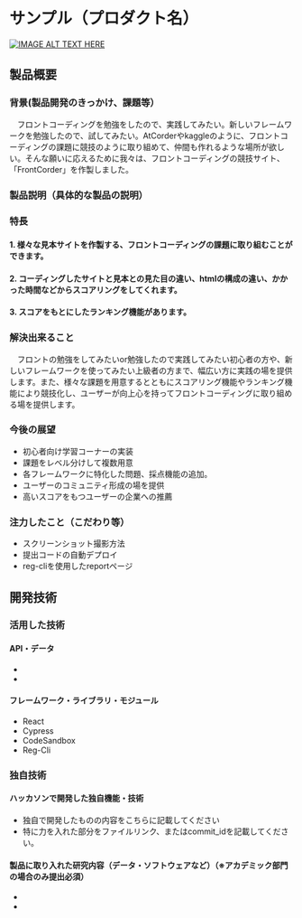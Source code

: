 # サンプル（プロダクト名）

[![IMAGE ALT TEXT HERE](https://jphacks.com/wp-content/uploads/2021/07/JPHACKS2021_ogp.jpg)](https://www.youtube.com/watch?v=LUPQFB4QyVo)

## 製品概要
### 背景(製品開発のきっかけ、課題等）
　フロントコーディングを勉強をしたので、実践してみたい。新しいフレームワークを勉強したので、試してみたい。AtCorderやkaggleのように、フロントコーディングの課題に競技のように取り組めて、仲間も作れるような場所が欲しい。そんな願いに応えるために我々は、フロントコーディングの競技サイト、「FrontCorder」を作製しました。

### 製品説明（具体的な製品の説明）
### 特長
#### 1. 様々な見本サイトを作製する、フロントコーディングの課題に取り組むことができます。
#### 2. コーディングしたサイトと見本との見た目の違い、htmlの構成の違い、かかった時間などからスコアリングをしてくれます。
#### 3. スコアをもとにしたランキング機能があります。

### 解決出来ること
　フロントの勉強をしてみたいor勉強したので実践してみたい初心者の方や、新しいフレームワークを使ってみたい上級者の方まで、幅広い方に実践の場を提供します。また、様々な課題を用意するとともにスコアリング機能やランキング機能により競技化し、ユーザーが向上心を持ってフロントコーディングに取り組める場を提供します。

### 今後の展望
- 初心者向け学習コーナーの実装
- 課題をレベル分けして複数用意
- 各フレームワークに特化した問題、採点機能の追加。
- ユーザーのコミュニティ形成の場を提供
- 高いスコアをもつユーザーの企業への推薦

### 注力したこと（こだわり等）
* スクリーンショット撮影方法
* 提出コードの自動デプロイ
* reg-cliを使用したreportページ

## 開発技術
### 活用した技術
#### API・データ
* 
* 

#### フレームワーク・ライブラリ・モジュール
* React
* Cypress
* CodeSandbox
* Reg-Cli


### 独自技術
#### ハッカソンで開発した独自機能・技術
* 独自で開発したものの内容をこちらに記載してください
* 特に力を入れた部分をファイルリンク、またはcommit_idを記載してください。

#### 製品に取り入れた研究内容（データ・ソフトウェアなど）（※アカデミック部門の場合のみ提出必須）
* 
* 

